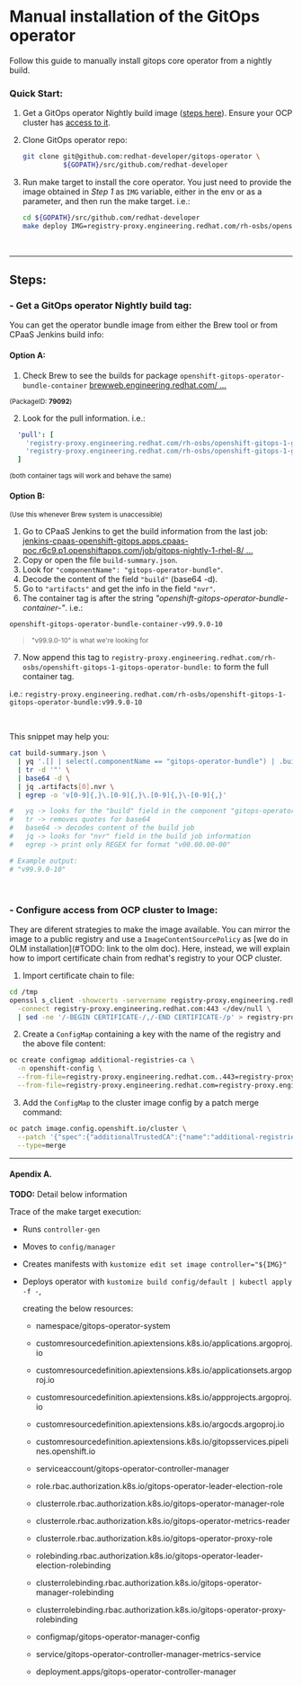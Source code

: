 # Manual installation of the GitOps operator
Follow this guide to manually install gitops core operator from a nightly build.

### Quick Start:

1. Get a GitOps operator Nightly build image ([steps here](#get-a-gitops-operator-nightly-build-tag)). Ensure your OCP cluster has [access to it]().

2. Clone GitOps operator repo:

    ```bash
    git clone git@github.com:redhat-developer/gitops-operator \
              ${GOPATH}/src/github.com/redhat-developer
    ```

3. Run make target to install the core operator. You just need to provide the image obtained in *Step 1* as `IMG` variable, either in the env or as a parameter, and then run the make target.
i.e.:

    ```bash
    cd ${GOPATH}/src/github.com/redhat-developer
    make deploy IMG=registry-proxy.engineering.redhat.com/rh-osbs/openshift-gitops-1-gitops-rhel8-operator:gitops-nightly-1-rhel-8-candidate-75384-20221208224222
    ```

<br/>

---
## Steps:
### - Get a GitOps operator Nightly build tag:
    
You can get the operator bundle image from either the Brew tool or from CPaaS Jenkins build info:

#### Option A: 

1. Check Brew to see the builds for package `openshift-gitops-operator-bundle-container`
[brewweb.engineering.redhat.com/ ...](https://brewweb.engineering.redhat.com/brew/packageinfo?packageID=79092)

<sup>(PackageID: **79092**)</sup>

2. Look for the pull information.
  i.e.:

```yaml
  'pull': [
    'registry-proxy.engineering.redhat.com/rh-osbs/openshift-gitops-1-gitops-operator-bundle@sha256:20094c3733fadd3f07f747eaccfb087c26413bf08b869265d0190731f4cdea34',
    'registry-proxy.engineering.redhat.com/rh-osbs/openshift-gitops-1-gitops-operator-bundle:v99.9.0-11'
  ]
```

  <sup>(both container tags will work and behave the same)</sup>
</br>

#### **Option B**:

<sub>(Use this whenever Brew system is unaccessible)</sub>

1. Go to CPaaS Jenkins to get the build information from the last job:
[jenkins-cpaas-openshift-gitops.apps.cpaas-poc.r6c9.p1.openshiftapps.com/job/gitops-nightly-1-rhel-8/ ...](https://jenkins-cpaas-openshift-gitops.apps.cpaas-poc.r6c9.p1.openshiftapps.com/job/gitops-nightly-1-rhel-8/job/build-pipeline)
2. Copy or open the file `build-summary.json`.
3. Look for `"componentName": "gitops-operator-bundle"`.
4. Decode the content of the field `"build"` (base64 -d).
5. Go to `"artifacts"` and get the info in the field `"nvr"`.
6. The container tag is after the string *"openshift-gitops-operator-bundle-container-"*.
  i.e.:
  ```bash
  openshift-gitops-operator-bundle-container-v99.9.0-10
  ```
  > <sup>"v99.9.0-10" is what we're looking for</sup>

7. Now append this tag to
  `registry-proxy.engineering.redhat.com/rh-osbs/openshift-gitops-1-gitops-operator-bundle:`
  to form the full container tag.
  
  i.e.:
  `registry-proxy.engineering.redhat.com/rh-osbs/openshift-gitops-1-gitops-operator-bundle:v99.9.0-10`

<br/>

  This snippet may help you:

  ```bash
  cat build-summary.json \
    | yq '.[] | select(.componentName == "gitops-operator-bundle") | .build' \
    | tr -d '"' \
    | base64 -d \
    | jq .artifacts[0].nvr \
    | egrep -o 'v[0-9]{,}\.[0-9]{,}\.[0-9]{,}\-[0-9]{,}'

  #   yq -> looks for the "build" field in the component "gitops-operator-bundle"
  #   tr -> removes quotes for base64
  #   base64 -> decodes content of the build job
  #   jq -> looks for "nvr" field in the build job information
  #   egrep -> print only REGEX for format "v00.00.00-00"
  
  # Example output:
  # "v99.9.0-10"
  ```

</br>

### - Configure access from OCP cluster to Image:
  They are diferent strategies to make the image available. You can mirror the image to a public registry and use a `ImageContentSourcePolicy` as [we do in OLM installation](#TODO: link to the olm doc).
  Here, instead, we will explain how to import certificate chain from redhat's registry to your OCP cluster.
  
  1. Import certificate chain to file:

  ```bash
  cd /tmp
  openssl s_client -showcerts -servername registry-proxy.engineering.redhat.com \
    -connect registry-proxy.engineering.redhat.com:443 </dev/null \
    | sed -ne '/-BEGIN CERTIFICATE-/,/-END CERTIFICATE-/p' > registry-proxy.engineering.redhat.com.ca.crt
  ```
  
  2. Create a `ConfigMap` containing a key with the name of the registry and the above file content:
  
  ```bash
  oc create configmap additional-registries-ca \
    -n openshift-config \
    --from-file=registry-proxy.engineering.redhat.com..443=registry-proxy.engineering.redhat.com.ca.crt \
    --from-file=registry-proxy.engineering.redhat.com=registry-proxy.engineering.redhat.com.ca.crt 
  ```
  
  3. Add the `ConfigMap` to the cluster image config by a patch merge command:
  
  ```bash
  oc patch image.config.openshift.io/cluster \
    --patch '{"spec":{"additionalTrustedCA":{"name":"additional-registries-ca"}}}' \
    --type=merge
  ```

---
#### Apendix A.

**TODO:** Detail below information

Trace of the make target execution:

* Runs `controller-gen`

* Moves to `config/manager` 

* Creates manifests with `kustomize edit set image controller="${IMG}"`

* Deploys operator with `kustomize build config/default | kubectl apply -f -`,

  creating the below resources:

  * namespace/gitops-operator-system

  * customresourcedefinition.apiextensions.k8s.io/applications.argoproj.io

  * customresourcedefinition.apiextensions.k8s.io/applicationsets.argoproj.io

  * customresourcedefinition.apiextensions.k8s.io/appprojects.argoproj.io

  * customresourcedefinition.apiextensions.k8s.io/argocds.argoproj.io

  * customresourcedefinition.apiextensions.k8s.io/gitopsservices.pipelines.openshift.io

  * serviceaccount/gitops-operator-controller-manager

  * role.rbac.authorization.k8s.io/gitops-operator-leader-election-role

  * clusterrole.rbac.authorization.k8s.io/gitops-operator-manager-role

  * clusterrole.rbac.authorization.k8s.io/gitops-operator-metrics-reader

  * clusterrole.rbac.authorization.k8s.io/gitops-operator-proxy-role

  * rolebinding.rbac.authorization.k8s.io/gitops-operator-leader-election-rolebinding

  * clusterrolebinding.rbac.authorization.k8s.io/gitops-operator-manager-rolebinding

  * clusterrolebinding.rbac.authorization.k8s.io/gitops-operator-proxy-rolebinding

  * configmap/gitops-operator-manager-config

  * service/gitops-operator-controller-manager-metrics-service

  * deployment.apps/gitops-operator-controller-manager